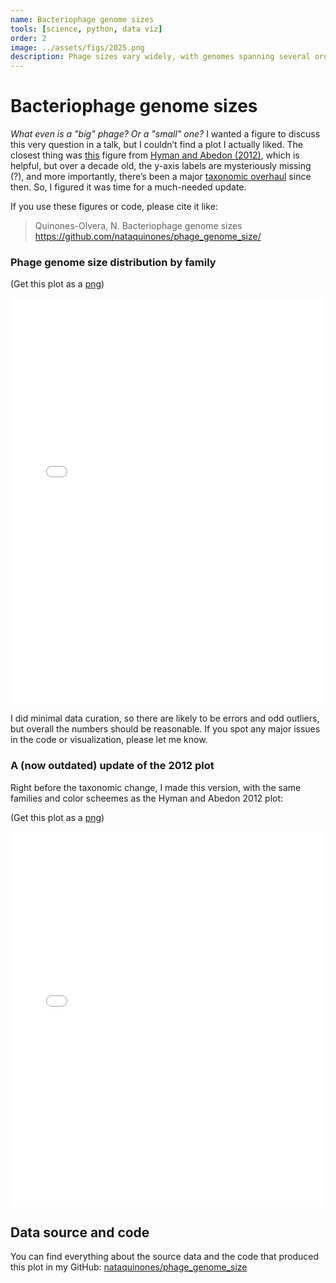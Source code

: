 ```yaml
---
name: Bacteriophage genome sizes
tools: [science, python, data viz]
order: 2
image: ../assets/figs/2025.png
description: Phage sizes vary widely, with genomes spanning several orders of magnitude. I couldn’t find a recent, clear plot to illustrate this, so I made one.
---
```


# Bacteriophage genome sizes

_What even is a "big" phage? Or a "small" one?_ I wanted a figure to discuss this very question in a talk, but I couldn’t find a plot I actually liked. The closest thing was [this](https://cdn.ncbi.nlm.nih.gov/pmc/blobs/41af/3820453/6e59e77cc92a/SCIENTIFICA2012-734023.002.jpg) figure from [Hyman and Abedon (2012)](https://pmc.ncbi.nlm.nih.gov/articles/PMC3820453/), which is helpful, but over a decade old, the y-axis labels are mysteriously missing (?), and more importantly, there’s been a major [taxonomic overhaul](https://pmc.ncbi.nlm.nih.gov/articles/PMC9868039/) since then. So, I figured it was time for a much-needed update.

If you use these figures or code, please cite it like:
> Quinones-Olvera, N. Bacteriophage genome sizes https://github.com/nataquinones/phage_genome_size/

### Phage genome size distribution by family
(Get this plot as a [png](https://github.com/nataquinones/phage_genome_size/blob/master/data/pngs/2025.png?raw=true))
<!-- <iframe id="phage-frame" src="../assets/figs/phage_sizes_all.html" width="100%" height="900" scrolling="yes" frameborder="0"></iframe> -->
<iframe id="phage-frame" src="../assets/figs/2025.html" width="100%" height="650" scrolling="yes" frameborder="0"></iframe>

I did minimal data curation, so there are likely to be errors and odd outliers, but overall the numbers should be reasonable. If you spot any major issues in the code or visualization, please let me know.

### A (now outdated) update of the 2012 plot
Right before the taxonomic change, I made this version, with the same families and color scheemes as the Hyman and Abedon 2012 plot:

(Get this plot as a [png](https://github.com/nataquinones/phage_genome_size/blob/master/data/pngs/phage_sizes_selection.png?raw=true))


<iframe id="phage-frame" src="../assets/figs/2022.html" width="100%" height="600" scrolling="no" frameborder="0"></iframe>

## Data source and code
You can find everything about the source data and the code that produced this plot in my GitHub: [nataquinones/phage_genome_size](https://github.com/nataquinones/phage_genome_size)
